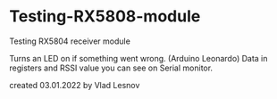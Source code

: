 # Testing-RX5808-module
  Testing RX5804 receiver module

  Turns an LED on if something went wrong. (Arduino Leonardo)
  Data in registers and RSSI value you can see on Serial monitor.

  created 03.01.2022 
  by Vlad Lesnov
